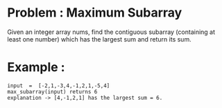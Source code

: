 # Problem : Maximum Subarray
Given an integer array nums, find the contiguous subarray (containing at least one number) which has the largest sum and return its sum.


# Example :

    input  =  [-2,1,-3,4,-1,2,1,-5,4]
    max_subarray(input) returns 6
    explanation -> [4,-1,2,1] has the largest sum = 6.
